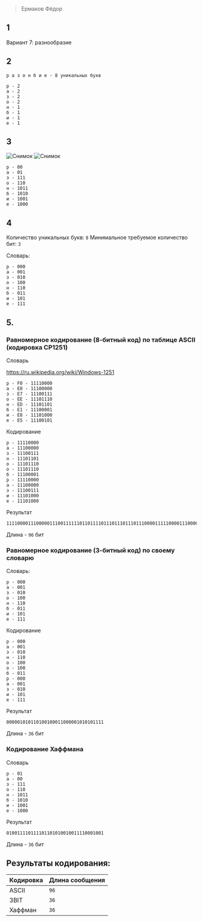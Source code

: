 >Ермаков Фёдор

## 1

Вариант 7: разнообразие

## 2
```
р а з о н б и е - 8 уникальных букв

р - 2
а - 2
з - 2
о - 2
н - 1
б - 1
и - 1
е - 1
```

## 3

![Снимок](https://github.com/user-attachments/assets/f0845f78-a6e2-4817-a73c-4a7b24ac7f11)
![Снимок](https://github.com/user-attachments/assets/c7e5a3a5-538e-4fc7-80ec-d524dc8bef32)


```
р - 00
а - 01
з - 111
о - 110
н - 1011
б - 1010
и - 1001
е - 1000
```

## 4
Количество уникальных букв: `8`
Минимальное требуемое количество бит: `3`

Словарь:
```
р - 000
а - 001
з - 010
о - 100
н - 110
б - 011
и - 101
е - 111
```

## 5.

### Равномерное кодирование (8-битный код) по таблице ASCII (кодировка CP1251)


Словарь

https://ru.wikipedia.org/wiki/Windows-1251

```
р - F0 - 11110000
а - E0 - 11100000
з - E7 - 11100111
о - EE - 11101110
н - ED - 11101101
б - E1 - 11100001
и - E8 - 11101000
е - E5 - 11100101
```

Кодирование
```
р - 11110000
а - 11100000
з - 11100111
н - 11101101
о - 11101110
о - 11101110
б - 11100001
р - 11110000
а - 11100000
з - 11100111
и - 11101000
е - 11101000
```

Результат
```
111100001110000011100111111011011110111011101110111000011111000011100000111001111110100011101000
```

Длина - `96` бит

### Равномерное кодирование (3-битный код) по своему словарю

Словарь:
```
р - 000
а - 001
з - 010
о - 100
н - 110
б - 011
и - 101
е - 111
```

Кодирование
```
р - 000
а - 001
з - 010
н - 110
о - 100
о - 100
б - 011
р - 000
а - 001
з - 010
и - 101
е - 111
```

Результат
```
000001010110100100011000001010101111
```
Длина - `36` бит

### Кодирование Хаффмана

Словарь
```
р - 01
а - 00
з - 111
о - 110
н - 1011
б - 1010
и - 1001
е - 1000
```

Результат

```
010011110111101101010010011110001001
```

Длина - `36` бит


## Результаты кодирования:

| Кодировка | Длина сообщения |
|-----------|-----------------|
| ASCII     | `96`            |
| 3BIT      | `36`            |
| Хаффман   | `36`            |
